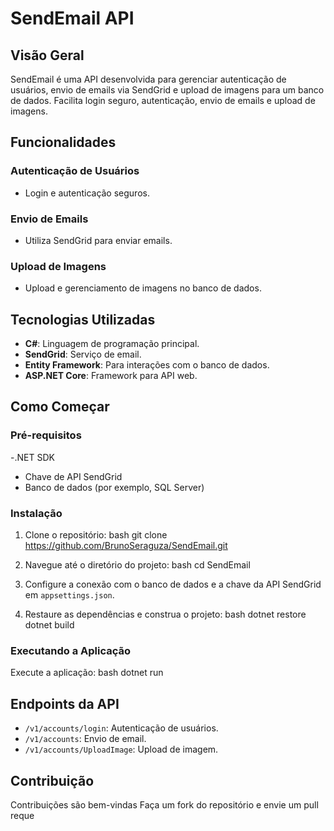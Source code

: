 # SendEmail API

## Visão Geral

SendEmail é uma API desenvolvida para gerenciar autenticação de usuários, envio de emails via SendGrid e upload de imagens para um banco de dados. Facilita login seguro, autenticação, envio de emails e upload de imagens.

## Funcionalidades

### Autenticação de Usuários
- Login e autenticação seguros.

### Envio de Emails
- Utiliza SendGrid para enviar emails.

### Upload de Imagens
- Upload e gerenciamento de imagens no banco de dados.

## Tecnologias Utilizadas

- **C#**: Linguagem de programação principal.
- **SendGrid**: Serviço de email.
- **Entity Framework**: Para interações com o banco de dados.
- **ASP.NET Core**: Framework para API web.

## Como Começar

### Pré-requisitos

-.NET SDK
- Chave de API SendGrid
- Banco de dados (por exemplo, SQL Server)

### Instalação

1. Clone o repositório:
bash git clone https://github.com/BrunoSeraguza/SendEmail.git

2. Navegue até o diretório do projeto:
bash cd SendEmail

3. Configure a conexão com o banco de dados e a chave da API SendGrid em `appsettings.json`.
4. Restaure as dependências e construa o projeto:
bash dotnet restore dotnet build


### Executando a Aplicação

Execute a aplicação:
bash dotnet run


## Endpoints da API

- `/v1/accounts/login`: Autenticação de usuários.
- `/v1/accounts`: Envio de email.
- `/v1/accounts/UploadImage`: Upload de imagem.

## Contribuição

Contribuições são bem-vindas Faça um fork do repositório e envie um pull reque

